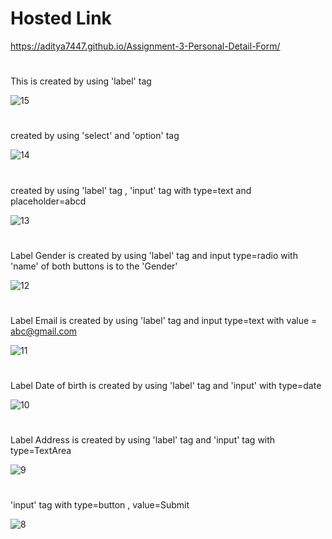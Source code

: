 # Hosted Link
https://aditya7447.github.io/Assignment-3-Personal-Detail-Form/
#
This is created by using 'label' tag
>
![15](https://github.com/aditya7447/Assignment-3-Personal-Detail-Form/assets/85671986/4f1338f4-7a39-43d0-9ee3-d6cd09ab5667)
#
created by using 'select' and 'option' tag
>
![14](https://github.com/aditya7447/Assignment-3-Personal-Detail-Form/assets/85671986/45a9d306-a7b1-4a29-aaf8-449c0af06464)
#
created by using 'label' tag , 'input' tag with type=text and placeholder=abcd
>
![13](https://github.com/aditya7447/Assignment-3-Personal-Detail-Form/assets/85671986/537743b0-d1c0-4443-bf37-21c98fcab918)
#
Label Gender is created by using 'label' tag and input type=radio with 'name' of both buttons is to the 'Gender'
>
![12](https://github.com/aditya7447/Assignment-3-Personal-Detail-Form/assets/85671986/d042d08e-f9b7-4e83-b153-8eb24a880cc5)
#
Label Email is created by using 'label' tag and input type=text with value = abc@gmail.com
>
![11](https://github.com/aditya7447/Assignment-3-Personal-Detail-Form/assets/85671986/bf2ed4f3-ba49-4aa8-af2e-a6bf0a8a67bb)
#
Label Date of birth is created by using 'label' tag and 'input' with type=date 
>
![10](https://github.com/aditya7447/Assignment-3-Personal-Detail-Form/assets/85671986/c3f486c0-b141-4688-b05b-69f7eb45a85a)
#
Label Address is created by using 'label' tag and 'input' tag with type=TextArea
>
![9](https://github.com/aditya7447/Assignment-3-Personal-Detail-Form/assets/85671986/7081bffd-e50b-4171-8be7-28e456dd65ff)
#
'input' tag with type=button , value=Submit
>
![8](https://github.com/aditya7447/Assignment-3-Personal-Detail-Form/assets/85671986/41c91a98-e99b-4e37-98a8-6f9f3966c2cb)
